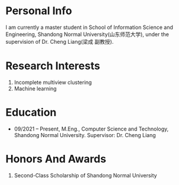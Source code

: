 # Personal Info
I am currently a master student in School of Information Science and Engineering, Shandong Normal University(山东师范大学), under the supervision of Dr. Cheng Liang(梁成 副教授).

# Research Interests
1. Incomplete multiview clustering
3. Machine learning

# Education
- 09/2021 – Present, M.Eng., Computer Science and Technology, Shandong Normal University. Supervisor: Dr. Cheng Liang

# Honors And Awards

1. Second-Class Scholarship of Shandong Normal University

